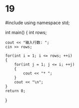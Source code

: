 # 19
#include <iostream>
using namespace std;
 
int main()
{
    int rows;
 
    cout << "输入行数: ";
    cin >> rows;
 
    for(int i = 1; i <= rows; ++i)
    {
        for(int j = 1; j <= i; ++j)
        {
            cout << "* ";
        }
        cout << "\n";
    }
    return 0;
}
